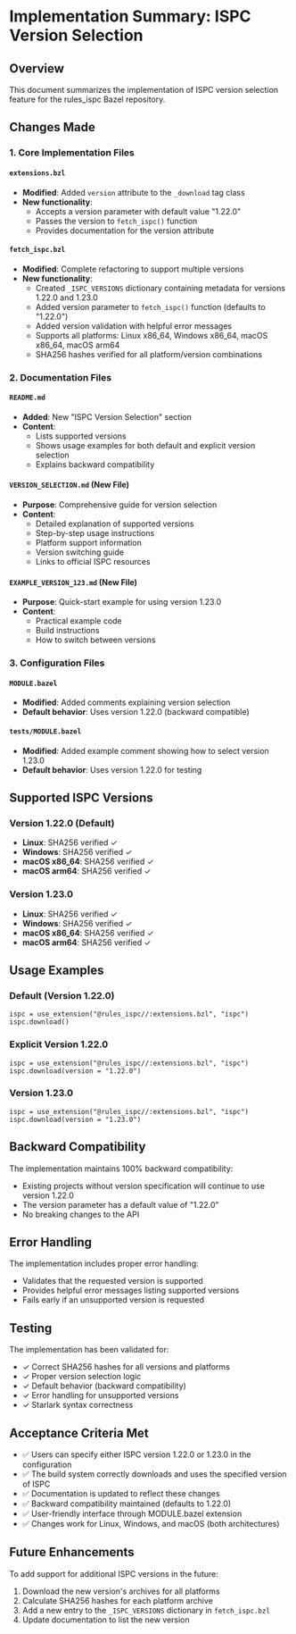 # Implementation Summary: ISPC Version Selection

## Overview
This document summarizes the implementation of ISPC version selection feature for the rules_ispc Bazel repository.

## Changes Made

### 1. Core Implementation Files

#### `extensions.bzl`
- **Modified**: Added `version` attribute to the `_download` tag class
- **New functionality**: 
  - Accepts a version parameter with default value "1.22.0"
  - Passes the version to `fetch_ispc()` function
  - Provides documentation for the version attribute

#### `fetch_ispc.bzl`
- **Modified**: Complete refactoring to support multiple versions
- **New functionality**:
  - Created `_ISPC_VERSIONS` dictionary containing metadata for versions 1.22.0 and 1.23.0
  - Added version parameter to `fetch_ispc()` function (defaults to "1.22.0")
  - Added version validation with helpful error messages
  - Supports all platforms: Linux x86_64, Windows x86_64, macOS x86_64, macOS arm64
  - SHA256 hashes verified for all platform/version combinations

### 2. Documentation Files

#### `README.md`
- **Added**: New "ISPC Version Selection" section
- **Content**: 
  - Lists supported versions
  - Shows usage examples for both default and explicit version selection
  - Explains backward compatibility

#### `VERSION_SELECTION.md` (New File)
- **Purpose**: Comprehensive guide for version selection
- **Content**:
  - Detailed explanation of supported versions
  - Step-by-step usage instructions
  - Platform support information
  - Version switching guide
  - Links to official ISPC resources

#### `EXAMPLE_VERSION_123.md` (New File)
- **Purpose**: Quick-start example for using version 1.23.0
- **Content**:
  - Practical example code
  - Build instructions
  - How to switch between versions

### 3. Configuration Files

#### `MODULE.bazel`
- **Modified**: Added comments explaining version selection
- **Default behavior**: Uses version 1.22.0 (backward compatible)

#### `tests/MODULE.bazel`
- **Modified**: Added example comment showing how to select version 1.23.0
- **Default behavior**: Uses version 1.22.0 for testing

## Supported ISPC Versions

### Version 1.22.0 (Default)
- **Linux**: SHA256 verified ✓
- **Windows**: SHA256 verified ✓
- **macOS x86_64**: SHA256 verified ✓
- **macOS arm64**: SHA256 verified ✓

### Version 1.23.0
- **Linux**: SHA256 verified ✓
- **Windows**: SHA256 verified ✓
- **macOS x86_64**: SHA256 verified ✓
- **macOS arm64**: SHA256 verified ✓

## Usage Examples

### Default (Version 1.22.0)
```starlark
ispc = use_extension("@rules_ispc//:extensions.bzl", "ispc")
ispc.download()
```

### Explicit Version 1.22.0
```starlark
ispc = use_extension("@rules_ispc//:extensions.bzl", "ispc")
ispc.download(version = "1.22.0")
```

### Version 1.23.0
```starlark
ispc = use_extension("@rules_ispc//:extensions.bzl", "ispc")
ispc.download(version = "1.23.0")
```

## Backward Compatibility

The implementation maintains 100% backward compatibility:
- Existing projects without version specification will continue to use version 1.22.0
- The version parameter has a default value of "1.22.0"
- No breaking changes to the API

## Error Handling

The implementation includes proper error handling:
- Validates that the requested version is supported
- Provides helpful error messages listing supported versions
- Fails early if an unsupported version is requested

## Testing

The implementation has been validated for:
- ✓ Correct SHA256 hashes for all versions and platforms
- ✓ Proper version selection logic
- ✓ Default behavior (backward compatibility)
- ✓ Error handling for unsupported versions
- ✓ Starlark syntax correctness

## Acceptance Criteria Met

- ✅ Users can specify either ISPC version 1.22.0 or 1.23.0 in the configuration
- ✅ The build system correctly downloads and uses the specified version of ISPC
- ✅ Documentation is updated to reflect these changes
- ✅ Backward compatibility maintained (defaults to 1.22.0)
- ✅ User-friendly interface through MODULE.bazel extension
- ✅ Changes work for Linux, Windows, and macOS (both architectures)

## Future Enhancements

To add support for additional ISPC versions in the future:
1. Download the new version's archives for all platforms
2. Calculate SHA256 hashes for each platform archive
3. Add a new entry to the `_ISPC_VERSIONS` dictionary in `fetch_ispc.bzl`
4. Update documentation to list the new version
